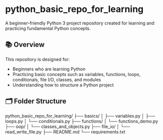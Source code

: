 # python_basic_repo_for_learning

A beginner-friendly Python 3 project repository created for learning and practicing fundamental Python concepts.

## 📚 Overview

This repository is designed for:

- Beginners who are learning Python
- Practicing basic concepts such as variables, functions, loops, conditionals, file I/O, classes, and modules
- Understanding how to structure a Python project

## 🗂️ Folder Structure

python_basic_repo_for_learning/
├── basics/
│ ├── variables.py
│ ├── loops.py
│ └── conditionals.py
├── functions/
│ └── functions_demo.py
├── oop/
│ └── classes_and_objects.py
├── file_io/
│ └── read_write_file.py
├── README.md
└── requirements.txt